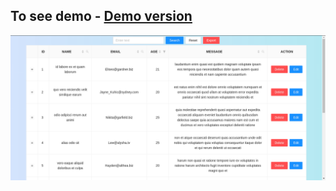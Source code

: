 ## To see demo - [Demo version](https://ik-crud-table-antd.netlify.app/)

![Image](./crud-table.png)
